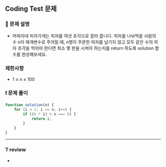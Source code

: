 ## Coding Test 문제

### 📌 문제 설명

- 머쓱이네 피자가게는 피자를 여섯 조각으로 잘라 줍니다. 피자를 나눠먹을 사람의 수 n이 매개변수로 주어질 때, n명이 주문한 피자를 남기지 않고 모두 같은 수의 피자 조각을 먹어야 한다면 최소 몇 판을 시켜야 하는지를 return 하도록 solution 함수를 완성해보세요.

### 제한사항

- 1 ≤ n ≤ 100

### ❗ 문제 풀이

```javascript
function solution(n) {
	for (i = 1; i <= n; i++) {
		if ((6 * i) % n === 0) {
			return i;
		}
	}
}
```

---

### ❔ review

-
